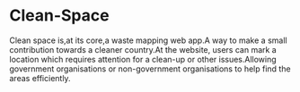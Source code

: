 # Clean-Space
Clean space is,at its core,a waste mapping web app.A way to make a small contribution towards a cleaner country.At the website, users can mark a location which requires attention for a clean-up or other issues.Allowing government organisations or non-government organisations to help find the areas efficiently.
